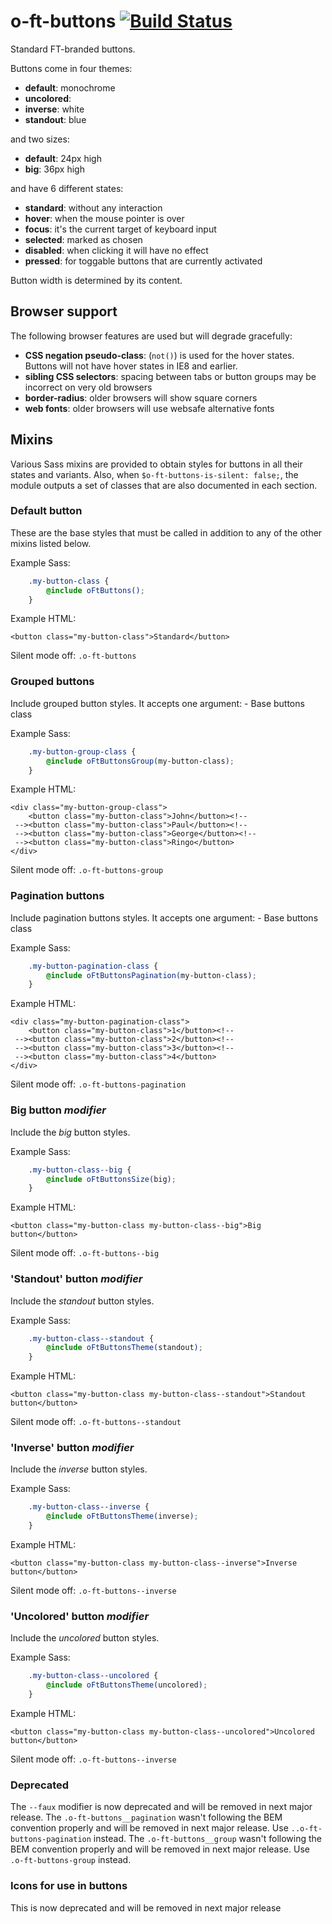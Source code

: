 o-ft-buttons [![Build Status](https://travis-ci.org/Financial-Times/o-ft-buttons.png?branch=master)](https://travis-ci.org/Financial-Times/o-ft-buttons)
============

Standard FT-branded buttons.

Buttons come in four themes:

* __default__: monochrome
* __uncolored__: 
* __inverse__: white
* __standout__: blue

and two sizes:

* __default__: 24px high
* __big__: 36px high

and have 6 different states:

* __standard__: without any interaction
* __hover__: when the mouse pointer is over 
* __focus__: it's the current target of keyboard input
* __selected__: marked as chosen
* __disabled__: when clicking it will have no effect
* __pressed__: for toggable buttons that are currently activated

Button width is determined by its content.

## Browser support

The following browser features are used but will degrade gracefully:

* __CSS negation pseudo-class__: (`not()`) is used for the hover states. Buttons will not have hover states in IE8 and earlier.
* __sibling CSS selectors__: spacing between tabs or button groups may be incorrect on very old browsers
* __border-radius__: older browsers will show square corners
* __web fonts__: older browsers will use websafe alternative fonts

## Mixins

Various Sass mixins are provided to obtain styles for buttons in all their states and variants. Also, when `$o-ft-buttons-is-silent: false;`, the module outputs a set of classes that are also documented in each section.

### Default button

These are the base styles that must be called in addition to any of the other mixins listed below.

Example Sass:

```scss
	.my-button-class {
		@include oFtButtons();
	}
```

Example HTML:

	<button class="my-button-class">Standard</button>

Silent mode off: `.o-ft-buttons`

### Grouped buttons

Include grouped button styles. It accepts one argument:
	- Base buttons class

Example Sass:

```scss
	.my-button-group-class {
		@include oFtButtonsGroup(my-button-class);
	}
```

Example HTML:

	<div class="my-button-group-class">
		<button class="my-button-class">John</button><!--
	 --><button class="my-button-class">Paul</button><!--
	 --><button class="my-button-class">George</button><!--
	 --><button class="my-button-class">Ringo</button>
	</div>

Silent mode off: `.o-ft-buttons-group`

### Pagination buttons

Include pagination buttons styles. It accepts one argument:
	- Base buttons class

Example Sass:

```scss
	.my-button-pagination-class {
		@include oFtButtonsPagination(my-button-class);
	}
```

Example HTML:

	<div class="my-button-pagination-class">
		<button class="my-button-class">1</button><!--
	 --><button class="my-button-class">2</button><!--
	 --><button class="my-button-class">3</button><!--
	 --><button class="my-button-class">4</button>
	</div>

Silent mode off: `.o-ft-buttons-pagination`

### Big button _modifier_

Include the _big_ button styles.

Example Sass:

```scss
	.my-button-class--big {
		@include oFtButtonsSize(big);
	}
```

Example HTML:

	<button class="my-button-class my-button-class--big">Big button</button>

Silent mode off: `.o-ft-buttons--big`

### 'Standout' button _modifier_

Include the _standout_ button styles.

Example Sass:

```scss
	.my-button-class--standout {
		@include oFtButtonsTheme(standout);
	}
```

Example HTML:

	<button class="my-button-class my-button-class--standout">Standout button</button>

Silent mode off: `.o-ft-buttons--standout`

### 'Inverse' button _modifier_

Include the _inverse_ button styles.

Example Sass:

```scss
	.my-button-class--inverse {
		@include oFtButtonsTheme(inverse);
	}
```

Example HTML:

	<button class="my-button-class my-button-class--inverse">Inverse button</button>

Silent mode off: `.o-ft-buttons--inverse`

### 'Uncolored' button _modifier_

Include the _uncolored_ button styles.

Example Sass:

```scss
	.my-button-class--uncolored {
		@include oFtButtonsTheme(uncolored);
	}
```

Example HTML:

	<button class="my-button-class my-button-class--uncolored">Uncolored button</button>

Silent mode off: `.o-ft-buttons--inverse`

### Deprecated

The `--faux` modifier is now deprecated and will be removed in next major release.
The `.o-ft-buttons__pagination` wasn't following the BEM convention properly and will be removed in next major release. Use `..o-ft-buttons-pagination` instead.
The `.o-ft-buttons__group` wasn't following the BEM convention properly and will be removed in next major release. Use `.o-ft-buttons-group` instead.

### Icons for use in buttons

This is now deprecated and will be removed in next major release
